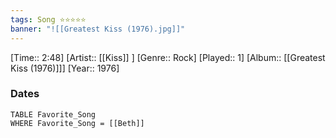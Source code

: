 ```yaml
---
tags: Song ⭐⭐⭐⭐⭐ 
banner: "![[Greatest Kiss (1976).jpg]]"
---
```

[Time:: 2:48]
[Artist:: [[Kiss]] ]
[Genre:: Rock]
[Played:: 1]
[Album:: [[Greatest Kiss (1976)]]]
[Year:: 1976]
### Dates
````dataview
TABLE Favorite_Song
WHERE Favorite_Song = [[Beth]]
````